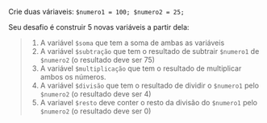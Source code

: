 Crie duas váriaveis:
`$numero1 = 100;
$numero2 = 25;`

Seu desafio é construir 5 novas variáveis a partir dela:

> 1. A variável `$soma` que tem a soma de ambas as variáveis
> 2. A variável `$subtração` que tem o resultado de subtrair `$numero1` de `$numero2` (o resultado deve ser 75)
> 3. A variável `$multiplicação` que tem o resultado de multiplicar ambos os números.
> 4. A variável `$divisão` que tem o resultado de dividir o `$numero1` pelo `$numero2` (o resultado deve ser 4)
> 5. A variavel `$resto` deve conter o resto da divisão do `$numero1` pelo` $numero2` (o resultado deve ser 0)
